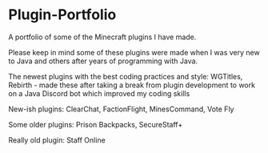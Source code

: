# Plugin-Portfolio
A portfolio of some of the Minecraft plugins I have made.

Please keep in mind some of these plugins were made when I was very new to Java and others after years of programming with Java.

The newest plugins with the best coding practices and style: WGTitles, Rebirth - made these after taking a break from plugin development to work on a Java Discord bot which improved my coding skills

New-ish plugins: ClearChat, FactionFlight, MinesCommand, Vote Fly

Some older plugins: Prison Backpacks, SecureStaff+

Really old plugin: Staff Online

